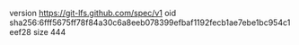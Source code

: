 version https://git-lfs.github.com/spec/v1
oid sha256:6fff5675ff78f84a30c6a8eeb078399efbaf1192fecb1ae7ebe1bc954c1eef28
size 444
